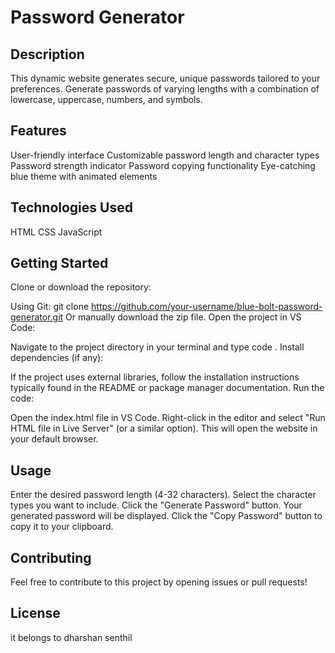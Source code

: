 # Password Generator

## Description

This dynamic website generates secure, unique passwords tailored to your preferences. Generate passwords of varying lengths with a combination of lowercase, uppercase, numbers, and symbols.

## Features

User-friendly interface
Customizable password length and character types
Password strength indicator
Password copying functionality
Eye-catching blue theme with animated elements
## Technologies Used

HTML
CSS
JavaScript
## Getting Started

Clone or download the repository:

Using Git: git clone https://github.com/your-username/blue-bolt-password-generator.git
Or manually download the zip file.
Open the project in VS Code:

Navigate to the project directory in your terminal and type code .
Install dependencies (if any):

If the project uses external libraries, follow the installation instructions typically found in the README or package manager documentation.
Run the code:

Open the index.html file in VS Code.
Right-click in the editor and select "Run HTML file in Live Server" (or a similar option).
This will open the website in your default browser.
## Usage

Enter the desired password length (4-32 characters).
Select the character types you want to include.
Click the "Generate Password" button.
Your generated password will be displayed.
Click the "Copy Password" button to copy it to your clipboard.
## Contributing

Feel free to contribute to this project by opening issues or pull requests!

## License
 it belongs to dharshan senthil
